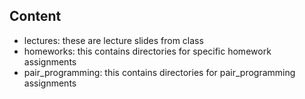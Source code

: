 ## Content
* lectures: these are lecture slides from class
* homeworks: this contains directories for specific homework assignments
* pair_programming: this contains directories for pair_programming assignments
